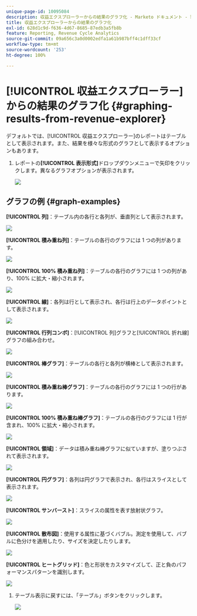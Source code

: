 ```yaml
---
unique-page-id: 10095084
description: 収益エクスプローラーからの結果のグラフ化 - Marketo ドキュメント - 製品ドキュメント
title: 収益エクスプローラーからの結果のグラフ化
exl-id: 628d1c9d-f636-4d67-8685-87edb3a5fb8b
feature: Reporting, Revenue Cycle Analytics
source-git-commit: 09a656c3a0d0002edfa1a61b987bff4c1dff33cf
workflow-type: tm+mt
source-wordcount: '253'
ht-degree: 100%

---
```


# [!UICONTROL 収益エクスプローラー]からの結果のグラフ化 {#graphing-results-from-revenue-explorer}

デフォルトでは、[!UICONTROL 収益エクスプローラー]のレポートはテーブルとして表示されます。また、結果を様々な形式のグラフとして表示するオプションもあります。

1. レポートの&#x200B;**[!UICONTROL 表示形式]**&#x200B;ドロップダウンメニューで矢印をクリックします。異なるグラフオプションが表示されます。

   ![](assets/one-1.png)

## グラフの例 {#graph-examples}

**[!UICONTROL 列]**：テーブル内の各行と各列が、垂直列として表示されます。

![](assets/column.png)

**[!UICONTROL 積み重ね列]**：テーブルの各行のグラフには 1 つの列があります。

![](assets/stacked-column.png)

**[!UICONTROL 100% 積み重ね列]**：テーブルの各行のグラフには 1 つの列があり、100% に拡大・縮小されます。

![](assets/100-stacked-column.png)

**[!UICONTROL 線]**：各列は行として表示され、各行は行上のデータポイントとして表示されます。

![](assets/line.png)

**[!UICONTROL 行列コンボ]**：[!UICONTROL 列]グラフと[!UICONTROL 折れ線]グラフの組み合わせ。

![](assets/column-line-combo.png)

**[!UICONTROL 棒グラフ]**：テーブルの各行と各列が横棒として表示されます。

![](assets/bar.png)

**[!UICONTROL 積み重ね棒グラフ]**：テーブルの各行のグラフには 1 つの行があります。

![](assets/stacked-bar.png)

**[!UICONTROL 100% 積み重ね棒グラフ]**：テーブルの各行のグラフには 1 行が含まれ、100% に拡大・縮小されます。

![](assets/100-stacked-bar.png)

**[!UICONTROL 領域]**：データは積み重ね棒グラフに似ていますが、塗りつぶされて表示されます。

![](assets/area.png)

**[!UICONTROL 円グラフ]**：各列は円グラフで表示され、各行はスライスとして表示されます。

![](assets/pie.png)

**[!UICONTROL サンバースト]**：スライスの属性を表す放射状グラフ。

![](assets/sunburst.png)

**[!UICONTROL 散布図]**：使用する属性に基づくバブル。測定を使用して、バブルに色分けを適用したり、サイズを決定したりします。

![](assets/scatter.png)

**[!UICONTROL ヒートグリッド]**：色と形状をカスタマイズして、正と負のパフォーマンスパターンを識別します。

![](assets/heat-grid.png)

1. テーブル表示に戻すには、「テーブル」ボタンをクリックします。

   ![](assets/two-1.png)
